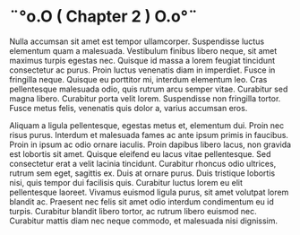 # ¨°o.O ( Chapter 2 ) O.o°¨

Nulla accumsan sit amet est tempor ullamcorper. Suspendisse luctus elementum quam a malesuada. Vestibulum finibus libero neque, sit amet maximus turpis egestas nec. Quisque id massa a lorem feugiat tincidunt consectetur ac purus. Proin luctus venenatis diam in imperdiet. Fusce in fringilla neque. Quisque eu porttitor mi, interdum elementum leo. Cras pellentesque malesuada odio, quis rutrum arcu semper vitae. Curabitur sed magna libero. Curabitur porta velit lorem. Suspendisse non fringilla tortor. Fusce metus felis, venenatis quis dolor a, varius accumsan eros.

Aliquam a ligula pellentesque, egestas metus et, elementum dui. Proin nec risus purus. Interdum et malesuada fames ac ante ipsum primis in faucibus. Proin in ipsum ac odio ornare iaculis. Proin dapibus libero lacus, non gravida est lobortis sit amet. Quisque eleifend eu lacus vitae pellentesque. Sed consectetur erat a velit lacinia tincidunt. Curabitur rhoncus odio ultrices, rutrum sem eget, sagittis ex. Duis at ornare purus. Duis tristique lobortis nisi, quis tempor dui facilisis quis. Curabitur luctus lorem eu elit pellentesque laoreet. Vivamus euismod ligula purus, sit amet volutpat lorem blandit ac. Praesent nec felis sit amet odio interdum condimentum eu id turpis. Curabitur blandit libero tortor, ac rutrum libero euismod nec. Curabitur mattis diam nec neque commodo, et malesuada nisi dignissim.
